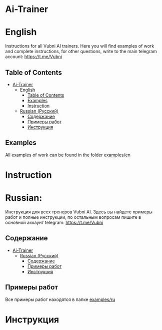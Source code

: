 # Ai-Trainer
# English
Instructions for all Vubni AI trainers. Here you will find examples of work and complete instructions, for other questions, write to the main telegram account: https://t.me/Vubni

## Table of Contents
- [Ai-Trainer](#ai-trainer)
    - [English](#english)
        - [Table of Contents](#table-of-contents)
        - [Examples](#examples)
        - [Instruction](#instruction)
    - [Russian (Русский)](#russian)
        - [Содержание](#содержание)
        - [Примеры работ](#примеры-работ)
        - [Инструкция](#инструкция)

## Examples 
All examples of work can be found in the folder [examples/en](examples/en)

# Instruction




# Russian:
Инструкция для всех тренеров Vubni AI. Здесь вы найдете примеры работ и полные инструкции, по остальным вопросам пишите в основной аккаунт telegram: https://t.me/Vubni

## Содержание
- [Ai-Trainer](#ai-trainer)
    - [Russian (Русский)](#russian)
        - [Содержание](#содержание)
        - [Примеры работ](#примеры-работ)
        - [Инструкция](#инструкция)

## Примеры работ
Все примеры работ находятся в папке [examples/ru](examples/ru)

# Инструкция
